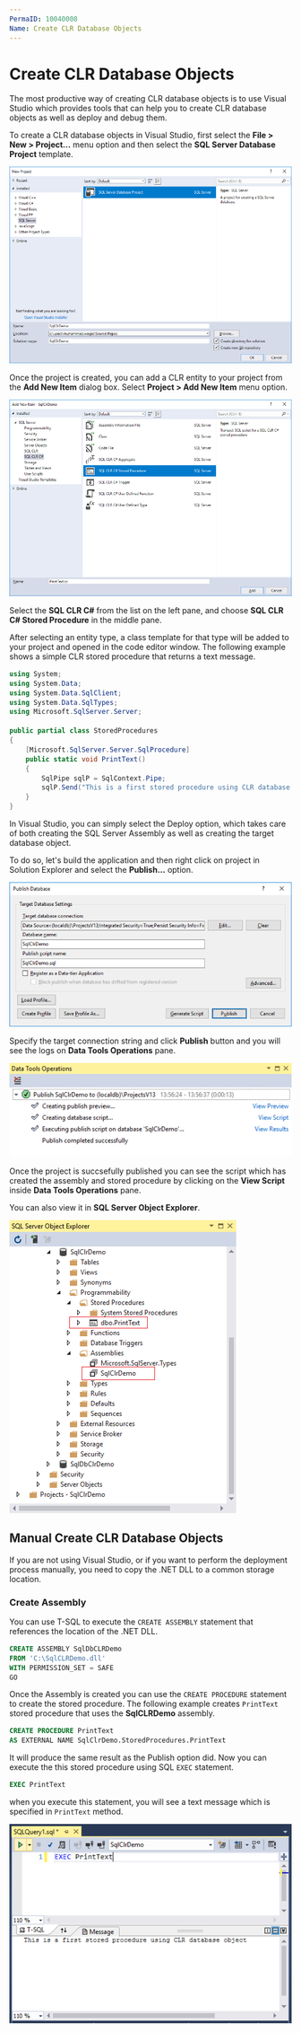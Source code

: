 ```yaml
---
PermaID: 10040008
Name: Create CLR Database Objects
---
```


# Create CLR Database Objects

The most productive way of creating CLR database objects is to use Visual Studio which provides tools that can help you to create CLR database objects as well as deploy and debug them.

To create a CLR database objects in Visual Studio, first select the **File > New > Project...** menu option and then select the **SQL Server Database Project** template.

<img src="https://raw.githubusercontent.com/zzzprojects/sqlclr-tutorial/master/docs/images/create-clr-objects1.png">

Once the project is created, you can add a CLR entity to your project from the **Add New Item** dialog box. Select **Project > Add New Item** menu option.

<img src="https://raw.githubusercontent.com/zzzprojects/sqlclr-tutorial/master/docs/images/create-clr-objects2.png">

Select the **SQL CLR C#** from the list on the left pane, and choose **SQL CLR C# Stored Procedure** in the middle pane. 

After selecting an entity type, a class template for that type will be added to your project and opened in the code editor window. The following example shows a simple CLR stored procedure that returns a text message.

```csharp
using System;
using System.Data;
using System.Data.SqlClient;
using System.Data.SqlTypes;
using Microsoft.SqlServer.Server;

public partial class StoredProcedures
{
    [Microsoft.SqlServer.Server.SqlProcedure]
    public static void PrintText()
    {
        SqlPipe sqlP = SqlContext.Pipe;
        sqlP.Send("This is a first stored procedure using CLR database object");
    }
}
```

In Visual Studio, you can simply select the Deploy option, which takes care of both creating the SQL Server Assembly as well as creating the target database object. 

To do so, let's build the application and then right click on project in Solution Explorer and select the **Publish...** option.

<img src="https://raw.githubusercontent.com/zzzprojects/sqlclr-tutorial/master/docs/images/create-clr-objects3.png">

Specify the target connection string and click **Publish** button and you will see the logs on **Data Tools Operations** pane.

<img src="https://raw.githubusercontent.com/zzzprojects/sqlclr-tutorial/master/docs/images/create-clr-objects4.png">

Once the project is succsefully published you can see the script which has created the assembly and stored procedure by clicking on the **View Script** inside **Data Tools Operations** pane.

You can also view it in **SQL Server Object Explorer**.

<img src="https://raw.githubusercontent.com/zzzprojects/sqlclr-tutorial/master/docs/images/create-clr-objects5.png">

## Manual Create CLR Database Objects

If you are not using Visual Studio, or if you want to perform the deployment process manually, you need to copy the .NET DLL to a common storage location. 

### Create Assembly

You can use T-SQL to execute the `CREATE ASSEMBLY` statement that references the location of the .NET DLL.

```sql
CREATE ASSEMBLY SqlDbCLRDemo 
FROM 'C:\SqlCLRDemo.dll' 
WITH PERMISSION_SET = SAFE
GO
```

Once the Assembly is created you can use the `CREATE PROCEDURE` statement to create the stored procedure. The following example creates `PrintText` stored procedure that uses the **SqlCLRDemo** assembly.

```sql
CREATE PROCEDURE PrintText
AS EXTERNAL NAME SqlClrDemo.StoredProcedures.PrintText
```

It will produce the same result as the Publish option did. Now you can execute the this stored procedure using SQL `EXEC` statement.

```sql
EXEC PrintText
```

when you execute this statement, you will see a text message which is specified in `PrintText` method.

<img src="https://raw.githubusercontent.com/zzzprojects/sqlclr-tutorial/master/docs/images/create-clr-objects6.png">
